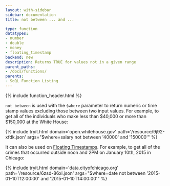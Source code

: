 ```yaml
---
layout: with-sidebar
sidebar: documentation
title: not between ... and ...

type: function
datatypes:
- number
- double
- money
- floating_timestamp
backend: new
description: Returns TRUE for values not in a given range
parent_paths: 
- /docs/functions/
parents: 
- SoQL Function Listing 
---
```


{% include function_header.html %}

`not between` is used with the `$where` parameter to return numeric or time stamp values excluding those between two input values. For example, to get all of the individuals who make less than $40,000 or more than $150,000 at the White House:

{% include tryit.html domain='open.whitehouse.gov' path='/resource/9j92-xfdk.json' args="$where=salary not between '40000' and '150000'" %}

It can also be used on [Floating Timestamps](/docs/datatypes/floating_timestamp.html). For example, to get all of the crimes that occurred outside noon and 2PM on January 10th, 2015 in Chicago:

{% include tryit.html domain='data.cityofchicago.org' path='/resource/6zsd-86xi.json' args="$where=date not between '2015-01-10T12:00:00' and '2015-01-10T14:00:00'" %}
